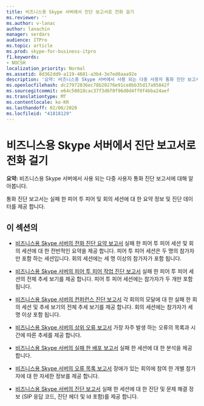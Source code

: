 ```yaml
---
title: 비즈니스용 Skype 서버에서 진단 보고서로 전화 걸기
ms.reviewer: ''
ms.author: v-lanac
author: lanachin
manager: serdars
audience: ITPro
ms.topic: article
ms.prod: skype-for-business-itpro
f1.keywords:
- NOCSH
localization_priority: Normal
ms.assetid: 8d362dd9-a119-4601-a3b4-3e7ed0aaa92e
description: '요약: 비즈니스용 Skype 서버에서 사용 되는 다중 사용자 통화 진단 보고서에 대해 알아봅니다.'
ms.openlocfilehash: dc27972836ec78b20276e91ce8bb35d17a95842f
ms.sourcegitcommit: e64c50818cac37f3d6f0f96d0d4ff0f4bba24aef
ms.translationtype: MT
ms.contentlocale: ko-KR
ms.lasthandoff: 02/06/2020
ms.locfileid: "41818129"
---
```

# <a name="call-diagnostic-reports-in-skype-for-business-server"></a>비즈니스용 Skype 서버에서 진단 보고서로 전화 걸기
 
**요약:** 비즈니스용 Skype 서버에서 사용 되는 다중 사용자 통화 진단 보고서에 대해 알아봅니다.
  
통화 진단 보고서는 실패 한 피어 투 피어 및 회의 세션에 대 한 요약 정보 및 진단 데이터를 제공 합니다.
  
## <a name="in-this-section"></a>이 섹션의

- [비즈니스용 Skype 서버의 전화 진단 요약 보고서](summary-report.md) 실패 한 피어 투 피어 세션 및 회의 세션에 대 한 전반적인 요약을 제공 합니다. 피어 투 피어 세션은 두 명의 참가자만 포함 하는 세션입니다. 회의 세션에는 세 명 이상의 참가자가 포함 됩니다.
    
- [비즈니스용 Skype 서버의 피어 투 피어 작업 진단 보고서](peer-to-peer-activity-diagnostic-report.md) 실패 한 피어 투 피어 세션의 전체 추세 보기를 제공 합니다. 피어 투 피어 세션에는 참가자가 두 개만 포함 됩니다.
    
- [비즈니스용 Skype 서버의 컨퍼런스 진단 보고서](conference-diagnostic-report.md) 각 회의의 모달에 대 한 실패 한 회의 세션 및 추세 보기의 전체 추세 보기를 제공 합니다. 회의 세션에는 참가자가 세 명 이상 포함 됩니다.
    
- [비즈니스용 Skype 서버의 상위 오류 보고서](top-failures-report.md) 가장 자주 발생 하는 오류의 목록과 시간에 따른 추세를 제공 합니다.
    
- [비즈니스용 Skype 서버의 실패 한 배포 보고서](failure-distribution-report.md) 실패 한 세션에 대 한 분석을 제공 합니다.
    
- [비즈니스용 Skype 서버의 오류 목록 보고서](failure-list-report.md) 장애가 있는 회의에 참여 한 개별 참가자에 대 한 자세한 정보를 제공 합니다.
    
- [비즈니스용 Skype 서버의 진단 보고서](diagnostic-report.md) 실패 한 세션에 대 한 진단 및 문제 해결 정보 (SIP 응답 코드, 진단 헤더 및 Id 포함)를 제공 합니다.
    

